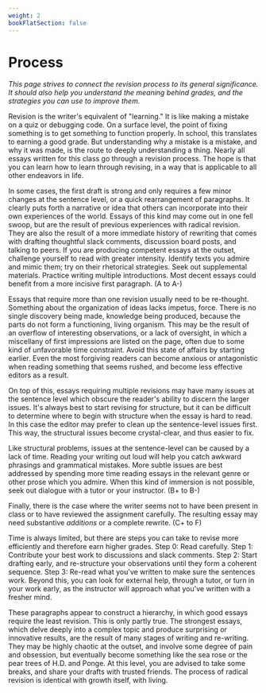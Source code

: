 ```yaml
---
weight: 2
bookFlatSection: false
---
```


# Process

*This page strives to connect the revision process to its general significance. It should also help you understand the meaning behind grades, and the strategies you can use to improve them.*

Revision is the writer's equivalent of "learning." It is like making a mistake on a quiz or debugging code. On a surface level, the point of fixing something is to get something to function properly. In school, this translates to earning a good grade. But understanding why a mistake is a mistake, and why it was made, is the route to deeply understanding a thing. Nearly all essays written for this class go through a revision process. The hope is that you can learn how to learn through revising, in a way that is applicable to all other endeavors in life.


In some cases, the first draft is strong and only requires a few minor changes at the sentence level, or a quick rearrangement of paragraphs. It clearly puts forth a narrative or idea that others can incorporate into their own experiences of the world. Essays of this kind may come out in one fell swoop, but are the result of previous experiences with radical revision. They are also the result of a more immediate history of rewriting that comes with drafting thoughtful slack comments, discussion board posts, and talking to peers. If you are producing competent essays at the outset, challenge yourself to read with greater intensity. Identify texts you admire and mimic them; try on their rhetorical strategies. Seek out supplemental materials. Practice writing multiple introductions. Most decent essays could benefit from a more incisive first paragraph. (A to A-)

Essays that require more than one revision usually need to be re-thought. Something about the organization of ideas lacks impetus, force. There is no single discovery being made, knowledge being produced, because the parts do not form a functioning, living organism. This may be the result of an overflow of interesting observations, or a lack of oversight, in which a miscellany of first impressions are listed on the page, often due to some kind of unfavorable time constraint. Avoid this state of affairs by starting earlier. Even the most forgiving readers can become anxious or antagonistic when reading something that seems rushed, and become less effective editors as a result.

On top of this, essays requiring multiple revisions may have many issues at the sentence level which obscure the reader's ability to discern the larger issues. It's always best to start revising for structure, but it can be difficult to determine where to begin with structure when the essay is hard to read. In this case the editor may prefer to clean up the sentence-level issues first. This way, the structural issues become crystal-clear, and thus easier to fix.

Like structural problems, issues at the sentence-level can be caused by a lack of time. Reading your writing out loud will help you catch awkward phrasings and grammatical mistakes. More subtle issues are best addressed by spending more time reading essays in the relevant genre or other prose which you admire. When this kind of immersion is not possible, seek out dialogue with a tutor or your instructor. (B+ to B-)

Finally, there is the case where the writer seems not to have been present in class or to have reviewed the assignment carefully. The resulting essay may need substantive *additions* or a complete rewrite. (C+ to F)

Time is always limited, but there are steps you can take to revise more efficiently and therefore earn higher grades. Step 0: Read carefully. Step 1: Contribute your best work to discussions and slack comments. Step 2: Start drafting early, and re-structure your observations until they form a coherent sequence. Step 3: Re-read what you've written to make sure the sentences work. Beyond this, you can look for external help, through a tutor, or turn in your work early, as the instructor will approach what you've written with a fresher mind.

These paragraphs appear to construct a hierarchy, in which good essays require the least revision. This is only partly true. The strongest essays, which delve deeply into a complex topic and produce surprising or innovative results, are the result of many stages of writing and re-writing. They may be highly chaotic at the outset, and involve some degree of pain and obsession, but eventually become something like the sea rose or the pear trees of H.D. and Ponge. At this level, you are advised to take some breaks, and share your drafts with trusted friends. The process of radical revision is identical with growth itself, with living.


</p>
